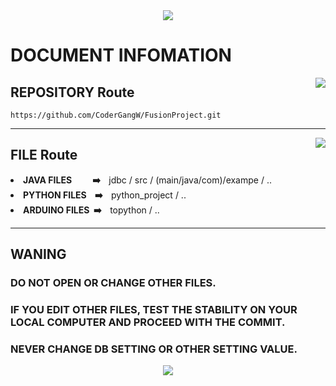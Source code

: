 <div align ="center">
    <img src="https://capsule-render.vercel.app/api?type=waving&color=8A2BE2&height=200&section=header&text=Fusion_Project&fontSize=75&fontColor=FFFFFF&animation=fadeIn"/>
</div>

<div align = "left">
  
  # DOCUMENT INFOMATION
  
  <img align="right" src="https://github-readme-stats.vercel.app/api/top-langs/?username=CoderGangW&layout=compact">
  
  ## REPOSITORY Route
    
    https://github.com/CoderGangW/FusionProject.git
  
  ---
  
  <img align="right" src="https://github-readme-stats.vercel.app/api?username=CoderGangW&show_icons=true">
  
  ## FILE Route
  
  <li><strong>JAVA FILES&nbsp&nbsp&nbsp&nbsp&nbsp&nbsp&nbsp&nbsp&nbsp&nbsp➡️&nbsp&nbsp&nbsp&nbsp</strong>jdbc / src /  (main/java/com)/exampe / ..</li>
  <li><strong>PYTHON FILES&nbsp&nbsp&nbsp&nbsp➡️&nbsp&nbsp&nbsp&nbsp</strong>python_project / ..</li>
  <li><strong>ARDUINO FILES&nbsp&nbsp➡️&nbsp&nbsp&nbsp&nbsp</strong>topython / ..</li>
  
  ---
  
  ## WANING
  
  ### DO NOT OPEN OR CHANGE OTHER FILES.

  ### IF YOU EDIT OTHER FILES, TEST THE STABILITY ON YOUR LOCAL COMPUTER AND PROCEED WITH THE COMMIT.

  ### NEVER CHANGE DB SETTING OR OTHER SETTING VALUE.
    
</div>
    
<div align ="center">
  <img src="https://capsule-render.vercel.app/api?type=waving&color=8A2BE2&height=150&section=footer&fontSize=40&fontColor=FF00FF&animation=fadeIn"/>
</div>

